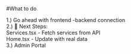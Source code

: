 #What to do

1.) Go ahead with frontend -backend connection   <br/>
2.) 🚀 Next Steps: <br/>
      Services.tsx - Fetch services from API<br/>
      Home.tsx - Update with real data<br/>
3.) Admin Portal
